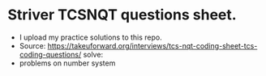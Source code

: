 # Striver TCSNQT questions sheet. 
- I upload my practice solutions to this repo.
- Source: https://takeuforward.org/interviews/tcs-nqt-coding-sheet-tcs-coding-questions/
solve:
- problems on number system
